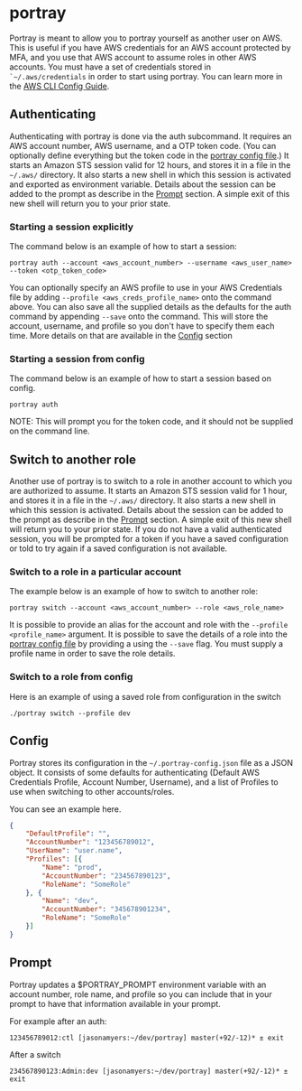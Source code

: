 # portray
Portray is meant to allow you to portray yourself as another user on AWS. This is useful if
 you have AWS credentials for an AWS account protected by MFA, and you use that AWS account
  to assume roles in other AWS accounts. You must have a set of credentials stored in ``
  `~/.aws/credentials`` in order to start using portray. You can learn more in the [AWS CLI Config Guide](http://docs.aws.amazon.com/cli/latest/userguide/cli-chap-getting-started.html).
  
## Authenticating
Authenticating with portray is done via the auth subcommand. It requires an AWS account 
number, AWS username, and a OTP token code. (You can optionally define everything but the
token code in the [portray config file](#config).) It starts an Amazon STS session valid 
for 12 hours, and stores it in a file in the ``~/.aws/`` directory. It also starts a new 
shell in which this session is activated and exported as environment variable. Details about the 
session can be added to the  prompt as describe in the [Prompt](#prompt) section. A simple exit 
of this new shell will return you to your prior state. 

### Starting a session explicitly
The command below is an example of how to start a session:

``portray auth --account <aws_account_number> --username <aws_user_name> --token <otp_token_code>``

You can optionally specify an AWS profile to use in your AWS Credentials file by adding 
``--profile <aws_creds_profile_name>`` onto the command above.  You can also save all the 
supplied details as the defaults for the auth command by appending ``--save`` onto the 
command.  This will store the account, username, and profile so you don't have to specify 
them each time. More details on that are available in the [Config](#config) section

### Starting a session from config
The command below is an example of how to start a session based on config.

``portray auth``

NOTE: This will prompt you for the token code, and it should not be supplied on the command
line.


## Switch to another role
Another use of portray is to switch to a role in another account to which you are 
authorized to assume. It starts an Amazon STS session valid for 1 hour, and stores it in a file in the ``~/.aws/`` 
directory. It also starts a new shell in which this session is activated. Details about the session can be added to the 
prompt as describe in the [Prompt](#prompt) section. A simple exit of this new shell will return you to your prior state.
 If you do not have a valid authenticated session, you will be prompted for a token if you have a 
 saved configuration or told to try again if a saved configuration is not available.

### Switch to a role in a particular account
The example below is an example of how to switch to another role:

``portray switch --account <aws_account_number> --role <aws_role_name>``

It is possible to provide an alias for the account and role with the ``--profile <profile_name>``
argument. It is possible to save the details of a role into the [portray config file](#config) by providing a 
using the ``--save`` flag. You must supply a profile name in order to save the role details.
 
### Switch to a role from config
Here is an example of using a saved role from configuration in the switch

``./portray switch --profile dev``

## Config
Portray stores its configuration in the ``~/.portray-config.json`` file as a JSON object. It
consists of some defaults for authenticating (Default AWS Credentials Profile, Account Number, Username),
and a list of Profiles to use when switching to other accounts/roles.

You can see an example here.

```JSON
{
	"DefaultProfile": "",
	"AccountNumber": "123456789012",
	"UserName": "user.name",
	"Profiles": [{
		"Name": "prod",
		"AccountNumber": "234567890123",
		"RoleName": "SomeRole"
	}, {
		"Name": "dev",
		"AccountNumber": "345678901234",
		"RoleName": "SomeRole"
	}]
}
```

## Prompt

Portray updates a $PORTRAY_PROMPT environment variable with an account number, role name, and profile so
you can include that in your prompt to have that information available in your prompt.

For example after an auth:

``123456789012:ctl [jasonamyers:~/dev/portray] master(+92/-12)* ± exit``

After a switch

``234567890123:Admin:dev [jasonamyers:~/dev/portray] master(+92/-12)* ± exit``

